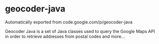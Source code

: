 # geocoder-java
Automatically exported from code.google.com/p/geocoder-java


Geocoder Java is a set of Java classes used to query the Google Maps API in order to retrieve addresses from postal codes and more...
